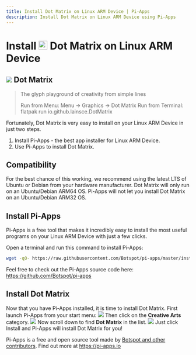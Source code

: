 ```yaml
---
title: Install Dot Matrix on Linux ARM Device | Pi-Apps
description: Install Dot Matrix on Linux ARM Device using Pi-Apps
---
```

<div class="simple-install-content content">

# Install <img src="/img/app-icons/Dot Matrix/icon-64.png" height=24> Dot Matrix on Linux ARM Device

## <img src="/img/app-icons/Dot Matrix/icon-64.png"> Dot Matrix
> The glyph playground of creativity from simple lines
> 
> Run from Menu: Menu -> Graphics -> Dot Matrix
> Run from Terminal: flatpak run io.github.lainsce.DotMatrix

Fortunately, Dot Matrix is very easy to install on your Linux ARM Device in just two steps.
1. Install Pi-Apps - the best app installer for Linux ARM Device.
2. Use Pi-Apps to install Dot Matrix.
</div>
<div class="simple-install-content content">

## Compatibility
For the best chance of this working, we recommend using the latest LTS of Ubuntu or Debian from your hardware manufacturer.
Dot Matrix will only run on an Ubuntu/Debian ARM64 OS. Pi-Apps will not let you install Dot Matrix on an Ubuntu/Debian ARM32 OS.
</div>
<div class="simple-install-content content">

## Install Pi-Apps

Pi-Apps is a free tool that makes it incredibly easy to install the most useful programs on your Linux ARM Device with just a few clicks.

Open a terminal and run this command to install Pi-Apps:
```bash
wget -qO- https://raw.githubusercontent.com/Botspot/pi-apps/master/install | bash
```
Feel free to check out the Pi-Apps source code here: https://github.com/Botspot/pi-apps
</div>
<div class="simple-install-content content">

## Install Dot Matrix

Now that you have Pi-Apps installed, it is time to install Dot Matrix.
First launch Pi-Apps from your start menu:
<img src="/img/start-menu.png">
Then click on the <b>Creative Arts</b> category.
<img src="/img/category-selections/Creative Arts.png">
Now scroll down to find <b>Dot Matrix</b> in the list.
<img src="/img/app-icons/Dot Matrix/app-selection.png">
Just click Install and Pi-Apps will install Dot Matrix for you!
</div>
<div class="simple-install-content content">

Pi-Apps is a free and open source tool made by [Botspot and other contributors](/about/#contributors). Find out more at https://pi-apps.io
</div>
